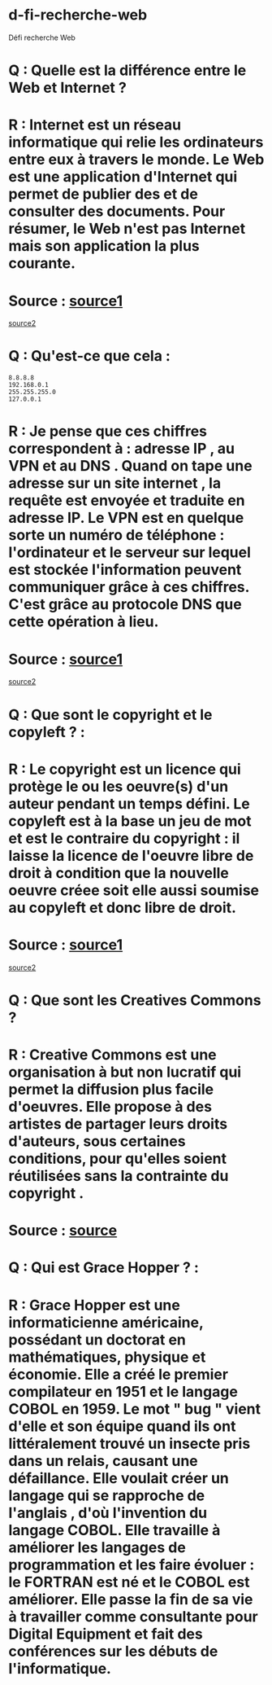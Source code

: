 # d-fi-recherche-web

Défi recherche Web

# Q : Quelle est la différence entre le Web et Internet ?

# R : Internet est un réseau informatique qui relie les ordinateurs entre eux à travers le monde. Le Web est une application d'Internet qui permet de publier des et de consulter des documents. Pour résumer, le Web n'est pas Internet mais son application la plus courante.

# Source : [source1](http://www.gralon.net/articles/internet-et-webmaster/logiciel/article-quelle-est-la-difference-entre-web-et-internet--8644.htm)

[source2](https://www.service-public.fr/particuliers/actualites/007052)



# Q : Qu'est-ce que cela :

    8.8.8.8
    192.168.0.1
    255.255.255.0
    127.0.0.1

# R : Je pense que ces chiffres correspondent à : adresse IP , au VPN et au DNS . Quand on tape une adresse sur un site internet , la requête est envoyée et traduite en adresse IP. Le VPN est en quelque sorte un numéro de téléphone : l'ordinateur et le serveur sur lequel est stockée l'information peuvent communiquer grâce à ces chiffres. C'est grâce au protocole DNS que cette opération à lieu.

# Source : [source1](http://www.usinages.com/threads/vpn-et-dns.86571/print)
[source2](http://www.culture-informatique.net/cest-quoi-un-serveur-dns/)


# Q : Que sont le copyright et le copyleft ? :

# R : Le copyright est un licence qui protège le ou les oeuvre(s) d'un auteur pendant un temps défini. Le copyleft est à la base un jeu de mot et est le contraire du copyright : il laisse la licence de l'oeuvre libre de droit à condition que la nouvelle oeuvre créee soit elle aussi soumise au copyleft et donc libre de droit.

# Source : [source1](https://www.c2i-revision.fr/complement.php?id_con=307)
[source2](http://www.larousse.fr/dictionnaires/francais/copyright/19166)


# Q : Que sont les Creatives Commons ?

# R : Creative Commons est une organisation à but non lucratif qui permet la diffusion plus facile d'oeuvres. Elle propose à des artistes de partager leurs droits d'auteurs, sous certaines conditions, pour qu'elles soient réutilisées sans la contrainte du copyright .

# Source : [source](http://creativecommons.fr/)


# Q : Qui est Grace Hopper ? : 

# R : Grace Hopper est une informaticienne américaine, possédant un doctorat en mathématiques, physique et économie. Elle a créé le premier compilateur en 1951 et le langage COBOL en 1959. Le mot " bug " vient d'elle et son équipe quand ils ont littéralement trouvé un insecte pris dans un relais, causant une défaillance. Elle voulait créer un langage qui se rapproche de l'anglais , d'où l'invention du langage COBOL. Elle travaille à améliorer les langages de programmation et les faire évoluer : le FORTRAN est né et le COBOL est améliorer. Elle passe la fin de sa vie à travailler comme consultante pour Digital Equipment et fait des conférences sur les débuts de l'informatique.